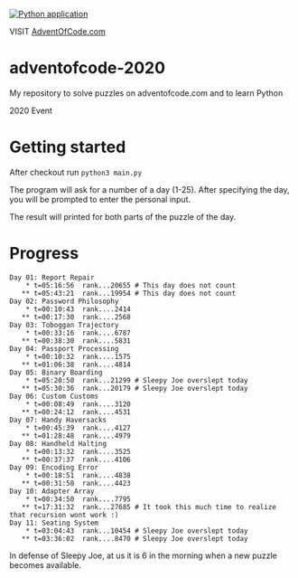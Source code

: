 [![Python application](https://github.com/IstvanOri/adventofcode-2020/workflows/Python%20application/badge.svg)](https://github.com/IstvanOri/adventofcode-2020/actions?query=workflow%3A%22Python+application%22)

VISIT [AdventOfCode.com](https://adventofcode.com/)

# adventofcode-2020
My repository to solve puzzles on adventofcode.com and to learn Python

2020 Event

# Getting started

After checkout run ```python3 main.py```

The program will ask for a number of a day (1-25).
After specifying the day, you will be prompted to enter the personal input.

The result will printed for both parts of the puzzle of the day.

# Progress

```
Day 01: Report Repair
    * t=05:16:56  rank...20655 # This day does not count
   ** t=05:43:21  rank...19954 # This day does not count
Day 02: Password Philosophy
    * t=00:10:43  rank....2414
   ** t=00:17:30  rank....2568
Day 03: Toboggan Trajectory
    * t=00:33:16  rank....6787
   ** t=00:38:30  rank....5831
Day 04: Passport Processing
    * t=00:10:32  rank....1575
   ** t=01:06:38  rank....4814
Day 05: Binary Boarding
    * t=05:20:50  rank...21299 # Sleepy Joe overslept today
   ** t=05:30:36  rank...20179 # Sleepy Joe overslept today
Day 06: Custom Customs
    * t=00:08:49  rank....3120
   ** t=00:24:12  rank....4531
Day 07: Handy Haversacks
    * t=00:45:39  rank....4127
   ** t=01:28:48  rank....4979
Day 08: Handheld Halting
    * t=00:13:32  rank....3525
   ** t=00:37:37  rank....4106
Day 09: Encoding Error
    * t=00:18:51  rank....4838
   ** t=00:31:58  rank....4423
Day 10: Adapter Array
    * t=00:34:50  rank....7795
   ** t=17:31:32  rank...27685 # It took this much time to realize that recursion wont work :)
Day 11: Seating System
    * t=03:04:43  rank...10454 # Sleepy Joe overslept today
   ** t=03:36:02  rank....8470 # Sleepy Joe overslept today
```

In defense of Sleepy Joe, at us it is 6 in the morning when a new puzzle becomes available.